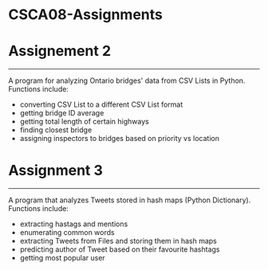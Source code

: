 # CSCA08-Assignments

# Assignement 2
---
A program for analyzing Ontario bridges' data from CSV Lists in Python.
Functions include:
- converting CSV List to a different CSV List format
- getting bridge ID average
- getting total length of certain highways
- finding closest bridge
- assigning inspectors to bridges based on priority vs location

# Assignment 3
---
A program that analyzes Tweets stored in hash maps (Python Dictionary).
Functions include:
- extracting hastags and mentions
- enumerating common words
- extracting Tweets from Files and storing them in hash maps
- predicting author of Tweet based on their favourite hashtags
- getting most popular user
